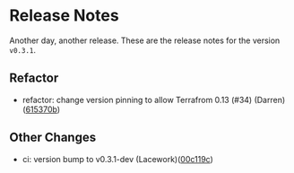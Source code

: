# Release Notes
Another day, another release. These are the release notes for the version `v0.3.1`.

## Refactor
* refactor: change version pinning to allow Terrafrom 0.13 (#34) (Darren)([615370b](https://github.com/lacework/terraform-aws-iam-role/commit/615370bb0ac2094827b3117dbf94c6472843aaf6))
## Other Changes
* ci: version bump to v0.3.1-dev (Lacework)([00c119c](https://github.com/lacework/terraform-aws-iam-role/commit/00c119c1557ff8291e68872313025b082481d2ac))

